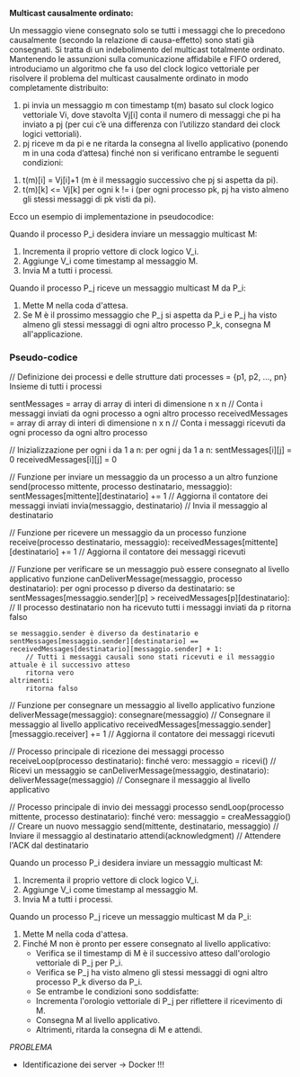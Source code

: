 **Multicast causalmente ordinato:**

Un messaggio viene consegnato solo se tutti i messaggi che lo precedono
causalmente (secondo la relazione di causa-effetto) sono stati già consegnati. Si tratta di un
indebolimento del multicast totalmente ordinato.
Mantenendo le assunzioni sulla comunicazione affidabile e FIFO ordered, introduciamo un algoritmo che fa
uso del clock logico vettoriale per risolvere il problema del multicast causalmente ordinato in modo
completamente distribuito:
1. pi invia un messaggio m con timestamp t(m) basato sul clock logico vettoriale Vi, dove stavolta Vj[i] conta
   il numero di messaggi che pi ha inviato a pj (per cui c’è una differenza con l’utilizzo standard dei clock logici
   vettoriali).
2. pj riceve m da pi e ne ritarda la consegna al livello applicativo (ponendo m in una coda d’attesa) finché
   non si verificano entrambe le seguenti condizioni:
1) t(m)[i] = Vj[i]+1 (m è il messaggio successivo che pj si aspetta da pi).
2) t(m)[k] <= Vj[k] per ogni k != i (per ogni processo pk, pj ha visto almeno gli stessi messaggi di pk visti da pi).

Ecco un esempio di implementazione in pseudocodice:

Quando il processo P_i desidera inviare un messaggio multicast M:
1. Incrementa il proprio vettore di clock logico V_i.
2. Aggiunge V_i come timestamp al messaggio M.
3. Invia M a tutti i processi.

Quando il processo P_j riceve un messaggio multicast M da P_i:
1. Mette M nella coda d'attesa.
2. Se M è il prossimo messaggio che P_j si aspetta da P_i e P_j ha visto almeno gli stessi messaggi di ogni altro processo P_k, consegna M all'applicazione.

### Pseudo-codice
// Definizione dei processi e delle strutture dati
processes = {p1, p2, ..., pn} Insieme di tutti i processi

sentMessages = array di array di interi di dimensione n x n  // Conta i messaggi inviati da ogni processo a ogni altro processo
receivedMessages = array di array di interi di dimensione n x n  // Conta i messaggi ricevuti da ogni processo da ogni altro processo

// Inizializzazione
per ogni i da 1 a n:
per ogni j da 1 a n:
sentMessages[i][j] = 0
receivedMessages[i][j] = 0

// Funzione per inviare un messaggio da un processo a un altro
funzione send(processo mittente, processo destinatario, messaggio):
sentMessages[mittente][destinatario] += 1  // Aggiorna il contatore dei messaggi inviati
invia(messaggio, destinatario)  // Invia il messaggio al destinatario

// Funzione per ricevere un messaggio da un processo
funzione receive(processo destinatario, messaggio):
receivedMessages[mittente][destinatario] += 1  // Aggiorna il contatore dei messaggi ricevuti

// Funzione per verificare se un messaggio può essere consegnato al livello applicativo
funzione canDeliverMessage(messaggio, processo destinatario):
per ogni processo p diverso da destinatario:
se sentMessages[messaggio.sender][p] > receivedMessages[p][destinatario]:
// Il processo destinatario non ha ricevuto tutti i messaggi inviati da p
ritorna falso

    se messaggio.sender è diverso da destinatario e sentMessages[messaggio.sender][destinatario] == receivedMessages[destinatario][messaggio.sender] + 1:
        // Tutti i messaggi causali sono stati ricevuti e il messaggio attuale è il successivo atteso
        ritorna vero
    altrimenti:
        ritorna falso

// Funzione per consegnare un messaggio al livello applicativo
funzione deliverMessage(messaggio):
consegnare(messaggio)  // Consegnare il messaggio al livello applicativo
receivedMessages[messaggio.sender][messaggio.receiver] += 1  // Aggiorna il contatore dei messaggi ricevuti

// Processo principale di ricezione dei messaggi
processo receiveLoop(processo destinatario):
finché vero:
messaggio = ricevi()  // Ricevi un messaggio
se canDeliverMessage(messaggio, destinatario):
deliverMessage(messaggio)  // Consegnare il messaggio al livello applicativo

// Processo principale di invio dei messaggi
processo sendLoop(processo mittente, processo destinatario):
finché vero:
messaggio = creaMessaggio()  // Creare un nuovo messaggio
send(mittente, destinatario, messaggio)  // Inviare il messaggio al destinatario
attendi(acknowledgment)  // Attendere l'ACK dal destinatario

Quando un processo P_i desidera inviare un messaggio multicast M:
1. Incrementa il proprio vettore di clock logico V_i.
2. Aggiunge V_i come timestamp al messaggio M.
3. Invia M a tutti i processi.

Quando un processo P_j riceve un messaggio multicast M da P_i:
1. Mette M nella coda d'attesa.
2. Finché M non è pronto per essere consegnato al livello applicativo:
   - Verifica se il timestamp di M è il successivo atteso dall'orologio vettoriale di P_j per P_i.
   - Verifica se P_j ha visto almeno gli stessi messaggi di ogni altro processo P_k diverso da P_i.
   - Se entrambe le condizioni sono soddisfatte:
   - Incrementa l'orologio vettoriale di P_j per riflettere il ricevimento di M.
   - Consegna M al livello applicativo.
   - Altrimenti, ritarda la consegna di M e attendi.

*PROBLEMA*
- Identificazione dei server -> Docker !!!
